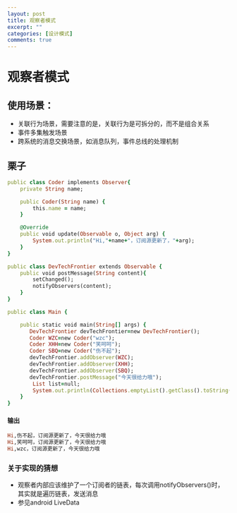 ```yaml
---
layout: post
title: 观察者模式
excerpt: ""
categories: [设计模式]
comments: true
---
```

# 观察者模式

## 使用场景：
* 关联行为场景，需要注意的是，关联行为是可拆分的，而不是组合关系
* 事件多集触发场景
* 跨系统的消息交换场景，如消息队列，事件总线的处理机制

## 栗子
```ruby 
public class Coder implements Observer{
    private String name;

    public Coder(String name) {
        this.name = name;
    }

    @Override
    public void update(Observable o, Object arg) {
        System.out.println("Hi,"+name+"，订阅源更新了，"+arg);
    }
}

public class DevTechFrontier extends Observable {
    public void postMessage(String content){
        setChanged();
        notifyObservers(content);
    }
}

public class Main {

    public static void main(String[] args) {
       DevTechFrontier devTechFrontier=new DevTechFrontier();
       Coder WZC=new Coder("wzc");
       Coder XHH=new Coder("笑呵呵");
       Coder SBQ=new Coder("伤不起");
       devTechFrontier.addObserver(WZC);
       devTechFrontier.addObserver(XHH);
       devTechFrontier.addObserver(SBQ);
       devTechFrontier.postMessage("今天很给力哦");
        List list=null;
        System.out.println(Collections.emptyList().getClass().toString());
    }
}
```
#### 输出
```ruby 
Hi,伤不起，订阅源更新了，今天很给力哦
Hi,笑呵呵，订阅源更新了，今天很给力哦
Hi,wzc，订阅源更新了，今天很给力哦
```

### 关于实现的猜想
* 观察者内部应该维护了一个订阅者的链表，每次调用notifyObservers()时，其实就是遍历链表，发送消息
* 参见android LiveData
